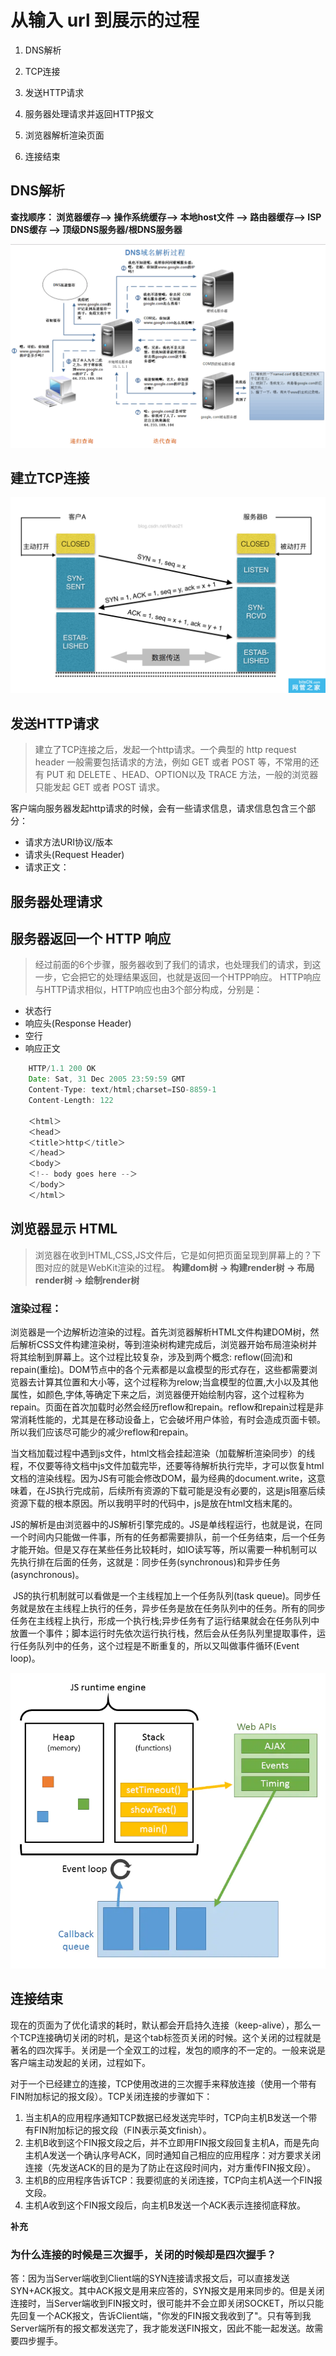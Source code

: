 # 从输入 url 到展示的过程

1. DNS解析

2. TCP连接

3. 发送HTTP请求

4. 服务器处理请求并返回HTTP报文

5. 浏览器解析渲染页面

6. 连接结束




## DNS解析

**查找顺序： 浏览器缓存--> 操作系统缓存--> 本地host文件 --> 路由器缓存--> ISP DNS缓存 --> 顶级DNS服务器/根DNS服务器**

![alt](./img/DNS.png)



## 建立TCP连接

![alt](./img/TCP.png)

## 发送HTTP请求
> 建立了TCP连接之后，发起一个http请求。一个典型的 http request header 一般需要包括请求的方法，例如 GET 或者 POST 等，不常用的还有 PUT 和 DELETE 、HEAD、OPTION以及 TRACE 方法，一般的浏览器只能发起 GET 或者 POST 请求。  

客户端向服务器发起http请求的时候，会有一些请求信息，请求信息包含三个部分：

* 请求方法URI协议/版本
* 请求头(Request Header)
* 请求正文：

## 服务器处理请求

## 服务器返回一个 HTTP 响应 

> 经过前面的6个步骤，服务器收到了我们的请求，也处理我们的请求，到这一步，它会把它的处理结果返回，也就是返回一个HTPP响应。 HTTP响应与HTTP请求相似，HTTP响应也由3个部分构成，分别是：
* 状态行
* 响应头(Response Header)
* 空行
* 响应正文

```js
    HTTP/1.1 200 OK
    Date: Sat, 31 Dec 2005 23:59:59 GMT
    Content-Type: text/html;charset=ISO-8859-1
    Content-Length: 122

    ＜html＞
    ＜head＞
    ＜title＞http＜/title＞
    ＜/head＞
    ＜body＞
    ＜!-- body goes here --＞
    ＜/body＞
    ＜/html＞
```

## 浏览器显示 HTML

> 浏览器在收到HTML,CSS,JS文件后，它是如何把页面呈现到屏幕上的？下图对应的就是WebKit渲染的过程。
**构建dom树 -> 构建render树 -> 布局render树 -> 绘制render树**

### 渲染过程：
​	浏览器是一个边解析边渲染的过程。首先浏览器解析HTML文件构建DOM树，然后解析CSS文件构建渲染树，等到渲染树构建完成后，浏览器开始布局渲染树并将其绘制到屏幕上。这个过程比较复杂，涉及到两个概念: reflow(回流)和repain(重绘)。DOM节点中的各个元素都是以盒模型的形式存在，这些都需要浏览器去计算其位置和大小等，这个过程称为relow;当盒模型的位置,大小以及其他属性，如颜色,字体,等确定下来之后，浏览器便开始绘制内容，这个过程称为repain。页面在首次加载时必然会经历reflow和repain。reflow和repain过程是非常消耗性能的，尤其是在移动设备上，它会破坏用户体验，有时会造成页面卡顿。所以我们应该尽可能少的减少reflow和repain。


​	当文档加载过程中遇到js文件，html文档会挂起渲染（加载解析渲染同步）的线程，不仅要等待文档中js文件加载完毕，还要等待解析执行完毕，才可以恢复html文档的渲染线程。因为JS有可能会修改DOM，最为经典的document.write，这意味着，在JS执行完成前，后续所有资源的下载可能是没有必要的，这是js阻塞后续资源下载的根本原因。所以我明平时的代码中，js是放在html文档末尾的。


​	JS的解析是由浏览器中的JS解析引擎完成的。JS是单线程运行，也就是说，在同一个时间内只能做一件事，所有的任务都需要排队，前一个任务结束，后一个任务才能开始。但是又存在某些任务比较耗时，如IO读写等，所以需要一种机制可以先执行排在后面的任务，这就是：同步任务(synchronous)和异步任务(asynchronous)。


​	JS的执行机制就可以看做是一个主线程加上一个任务队列(task queue)。同步任务就是放在主线程上执行的任务，异步任务是放在任务队列中的任务。所有的同步任务在主线程上执行，形成一个执行栈;异步任务有了运行结果就会在任务队列中放置一个事件；脚本运行时先依次运行执行栈，然后会从任务队列里提取事件，运行任务队列中的任务，这个过程是不断重复的，所以又叫做事件循环(Event loop)。

![alt](./img/even_loop.png)

## 连接结束
现在的页面为了优化请求的耗时，默认都会开启持久连接（keep-alive），那么一个TCP连接确切关闭的时机，是这个tab标签页关闭的时候。这个关闭的过程就是著名的四次挥手。关闭是一个全双工的过程，发包的顺序的不一定的。一般来说是客户端主动发起的关闭，过程如下。

对于一个已经建立的连接，TCP使用改进的三次握手来释放连接（使用一个带有FIN附加标记的报文段）。TCP关闭连接的步骤如下：
1. 当主机A的应用程序通知TCP数据已经发送完毕时，TCP向主机B发送一个带有FIN附加标记的报文段（FIN表示英文finish）。
2. 主机B收到这个FIN报文段之后，并不立即用FIN报文段回复主机A，而是先向主机A发送一个确认序号ACK，同时通知自己相应的应用程序：对方要求关闭连接（先发送ACK的目的是为了防止在这段时间内，对方重传FIN报文段）。
3. 主机B的应用程序告诉TCP：我要彻底的关闭连接，TCP向主机A送一个FIN报文段。
4. 主机A收到这个FIN报文段后，向主机B发送一个ACK表示连接彻底释放。


**补充**
### 为什么连接的时候是三次握手，关闭的时候却是四次握手？
答：因为当Server端收到Client端的SYN连接请求报文后，可以直接发送SYN+ACK报文。其中ACK报文是用来应答的，SYN报文是用来同步的。但是关闭连接时，当Server端收到FIN报文时，很可能并不会立即关闭SOCKET，所以只能先回复一个ACK报文，告诉Client端，"你发的FIN报文我收到了"。只有等到我Server端所有的报文都发送完了，我才能发送FIN报文，因此不能一起发送。故需要四步握手。